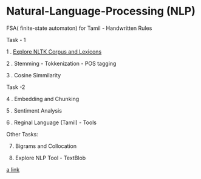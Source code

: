 # Natural-Language-Processing (NLP)

FSA( finite-state automaton) for Tamil - Handwritten Rules

Task - 1
    
   1 . [Explore NLTK Corpus and Lexicons](https://github.com/Kavianandg/Natural-Language-Processing/tree/master/Corpus%20%26%20lexicons)

   2 . Stemming - Tokkenization - POS tagging

   3 . Cosine Simmilarity

Task -2
   
   4 . Embedding and Chunking

   5 . Sentiment Analysis

   6 . Reginal Language (Tamil) - Tools

Other Tasks:

   7. Bigrams and Collocation

   8. Explore NLP Tool - TextBlob


[a link](https://github.com/Kavianandg/Natural-Language-Processing/tree/master/Bigrams%20%26%20Collocation%20-%20Class%20Task)
